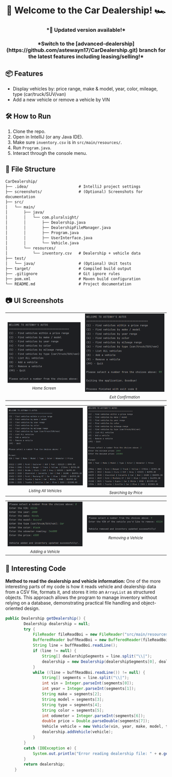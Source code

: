 <h1 align="center">🚗 Welcome to the Car Dealership! 🏎️</h1>

<h3 align="center">*🚀 Updated version available!*</h3>
<h3 align="center">*Switch to the [advanced-dealership](https://github.com/astewayn17/CarDealership.git) branch for the latest features  including leasing/selling!*</h3>

## 📦 Features
- Display vehicles by: price range, make & model, year, color, mileage, type (car/truck/SUV/van)
- Add a new vehicle or remove a vehicle by VIN

## 🛠️ How to Run

1. Clone the repo.
2. Open in IntelliJ (or any Java IDE).
3. Make sure `inventory.csv` is in `src/main/resources/`.
4. Run `Program.java`.
5. Interact through the console menu.

## 📁 File Structure

```
CarDealership/
├── .idea/                      # IntelliJ project settings
├── screenshots/                # (Optional) Screenshots for documentation
├── src/
│   └── main/
│       ├── java/
│       │   └── com.pluralsight/
│       │       ├── Dealership.java
│       │       ├── DealershipFileManager.java
│       │       ├── Program.java
│       │       ├── UserInterface.java
│       │       └── Vehicle.java
│       └── resources/
│           └── inventory.csv   # Dealership + vehicle data
├── test/
│   └── java/                   # (Optional) Unit tests
├── target/                     # Compiled build output
├── .gitignore                  # Git ignore rules
├── pom.xml                     # Maven build configuration
└── README.md                   # Project documentation
```

## 📷 UI Screenshots

<table>
  <tr>
    <td align="center" width="500">
      <img src="https://github.com/astewayn17/CarDealership/blob/main/screenshots/home_screen.png" width="400"/><br/>
      <sub><i>Home Screen</i></sub>
    </td>
    <td align="center" width="500">
      <img src="https://github.com/astewayn17/CarDealership/blob/main/screenshots/exit_the_app.png" width="340"/><br/>
      <sub><i>Exit Confirmation</i></sub>
    </td>
  </tr>
</table>

<table>
  <tr>
    <td align="center" width="500">
      <img src="https://github.com/astewayn17/CarDealership/blob/main/screenshots/list_all_vehicles.png" width="370"/><br/>
      <sub><i>Listing All Vehicles</i></sub>
    </td>
    <td align="center" width="500">
      <img src="https://github.com/astewayn17/CarDealership/blob/main/screenshots/vehicles_by_price.png" width="360"/><br/>
      <sub><i>Searching by Price</i></sub>
    </td>
  </tr>
</table>

<table>
  <tr>
    <td align="center" width="500">
      <img src="https://github.com/astewayn17/CarDealership/blob/main/screenshots/adding_a_vehicle.png" width="380"/><br/>
      <sub><i>Adding a Vehicle</i></sub>
    </td>
    <td align="center" width="500">
      <img src="https://github.com/astewayn17/CarDealership/blob/main/screenshots/removing_a_vehicle.png" width="380"/><br/>
      <sub><i>Removing a Vehicle</i></sub>
    </td>
  </tr>
</table>

## 🧠 Interesting Code
**Method to read the dealership and vehicle information:**
One of the more interesting parts of my code is how it reads vehicle and dealership data from a CSV file, formats it, 
and stores it into an `ArrayList` as structured objects. This approach allows the program to manage inventory without 
relying on a database, demonstrating practical file handling and object-oriented design.
```java
public Dealership getDealership() {
        Dealership dealership = null;
        try {
            FileReader fileReadBoi = new FileReader("src/main/resources/inventory.csv");
            BufferedReader buffReadBoi = new BufferedReader(fileReadBoi);
            String line = buffReadBoi.readLine();
            if (line != null) {
                String[] dealershipSegments = line.split("\\|");
                dealership = new Dealership(dealershipSegments[0], dealershipSegments[1], dealershipSegments[2]);
            }
            while ((line = buffReadBoi.readLine()) != null) {
                String[] segments = line.split("\\|");
                int vin = Integer.parseInt(segments[0]);
                int year = Integer.parseInt(segments[1]);
                String make = segments[2];
                String model = segments[3];
                String type = segments[4];
                String color = segments[5];
                int odometer = Integer.parseInt(segments[6]);
                double price = Double.parseDouble(segments[7]);
                Vehicle vehicle = new Vehicle(vin, year, make, model, type, color, odometer, price);
                dealership.addVehicle(vehicle);
            }
        }
        catch (IOException e) {
            System.out.println("Error reading dealership file: " + e.getMessage());
        }
        return dealership;
    }
